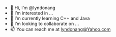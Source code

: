 - 👋 Hi, I’m @lyndonang
- 👀 I’m interested in ...
- 🌱 I’m currently learning C++ and Java
- 💞️ I’m looking to collaborate on ...
- 📫 You can reach me at lyndonang@Yahoo.com

<!---
lyndonang/lyndonang is a ✨ special ✨ repository because its `README.md` (this file) appears on your GitHub profile.
You can click the Preview link to take a look at your changes.
--->
